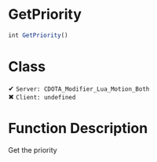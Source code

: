 # GetPriority
```js	
int GetPriority()
```
# Class
✔ `Server: CDOTA_Modifier_Lua_Motion_Both`  
✖ `Client: undefined`  

# Function Description
Get the priority
